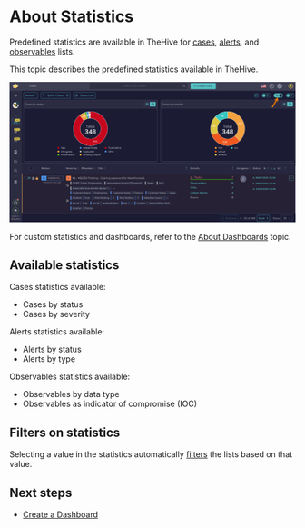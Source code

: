 # About Statistics

Predefined statistics are available in TheHive for [cases](../analyst-corner/cases/about-cases.md), [alerts](../analyst-corner/alerts/about-alerts.md), and [observables](../analyst-corner/cases/observables/about-observables.md) lists.

This topic describes the predefined statistics available in TheHive.

![Statistics](../../images/user-guides/analyst-corner/statistics.png)

For custom statistics and dashboards, refer to the [About Dashboards](../analyst-corner/dashboard/about-dashboards.md) topic.

## Available statistics

Cases statistics available:

* Cases by status
* Cases by severity

Alerts statistics available:

* Alerts by status
* Alerts by type

Observables statistics available:

* Observables by data type
* Observables as indicator of compromise (IOC)

## Filters on statistics

Selecting a value in the statistics automatically [filters](about-filtering-and-sorting.md) the lists based on that value.

<h2>Next steps</h2>

* [Create a Dashboard](../analyst-corner/dashboard/create-a-dashboard.md)